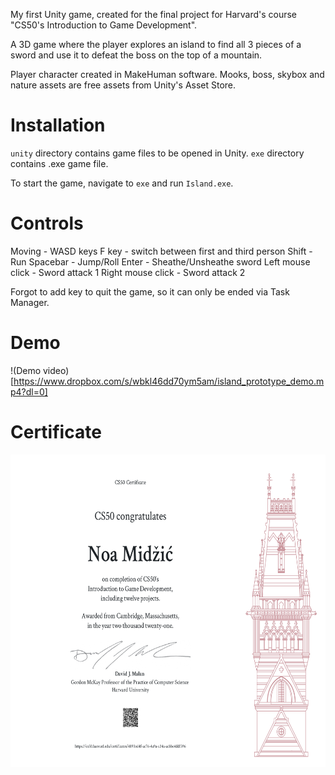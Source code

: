 My first Unity game, created for the final project for Harvard's course "CS50's Introduction to Game Development".

A 3D game where the player explores an island to find all 3 pieces of a sword and use it to defeat the boss on the top of a mountain.

Player character created in MakeHuman software.
Mooks, boss, skybox and nature assets are free assets from Unity's Asset Store.

# Installation

`unity` directory contains game files to be opened in Unity.
`exe` directory contains .exe game file.

To start the game, navigate to `exe` and run `Island.exe`.

# Controls

Moving - WASD keys
F key - switch between first and third person
Shift - Run
Spacebar - Jump/Roll
Enter - Sheathe/Unsheathe sword
Left mouse click - Sword attack 1
Right mouse click - Sword attack 2

Forgot to add key to quit the game, so it can only be ended via Task Manager.

# Demo

!(Demo video)[https://www.dropbox.com/s/wbkl46dd70ym5am/island_prototype_demo.mp4?dl=0]

# Certificate

<img src="./CS50G.png" height="500">

